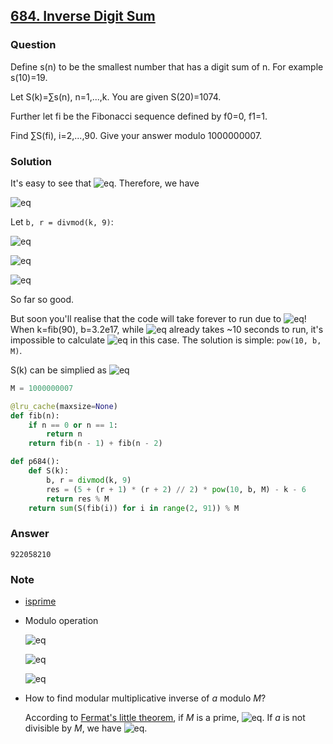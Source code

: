 ## **[684. Inverse Digit Sum](https://projecteuler.net/problem=684)**

### Question
Define s(n) to be the smallest number that has a digit sum of n. For example s(10)=19.

Let S(k)=∑s(n), n=1,...,k. You are given S(20)=1074.

Further let fi be the Fibonacci sequence defined by f0=0, f1=1.

Find ∑S(fi), i=2,...,90. Give your answer modulo 1000000007.


### Solution

It's easy to see that ![eq](https://latex.codecogs.com/gif.latex?s(n)=9+10{\cdot}s(n-9)=10^{n//9}\cdot(n%9+1)-1). Therefore, we have

![eq](https://latex.codecogs.com/gif.latex?S(k)=\sum_{n=1}^ks(n)=\sum_{n=1}^k10^{n//9}\cdot(n%9)+\sum_{n=1}^k10^{n//9}-k)

Let `b, r = divmod(k, 9)`: 

![eq](https://latex.codecogs.com/gif.latex?\sum_{n=1}^k10^{n//9}=-1+9\cdot\sum_{j=0}^{b-1}10^j+(r+1){\cdot}10^b)

![eq](https://latex.codecogs.com/gif.latex?\sum_{n=1}^k10^{n//9}\cdot(n%9)=36\cdot\sum_{j=0}^{b-1}10^j+\frac{r\cdot(r+1)}{2}10^b)

![eq](https://latex.codecogs.com/gif.latex?t:=\sum_{j=0}^{b-1}10^j=\frac{10^b-1}{9})

So far so good. 

But soon you'll realise that the code will take forever to run due to ![eq](https://latex.codecogs.com/gif.latex?10^b)! 
When k=fib(90), b=3.2e17, while ![eq](https://latex.codecogs.com/gif.latex?10^{1e7}) already takes ~10 seconds to run, it's impossible to calculate ![eq](https://latex.codecogs.com/gif.latex?10^b) in this case. The solution is simple: `pow(10, b, M)`. 

S(k) can be simplied as ![eq](https://latex.codecogs.com/gif.latex?S(k)=(5+\frac{(r+1)(r+2)}{2}){\cdot}10^b-6-k) 


```python
M = 1000000007

@lru_cache(maxsize=None)
def fib(n):
    if n == 0 or n == 1:
        return n
    return fib(n - 1) + fib(n - 2)

def p684():
    def S(k):
        b, r = divmod(k, 9)
        res = (5 + (r + 1) * (r + 2) // 2) * pow(10, b, M) - k - 6
        return res % M
    return sum(S(fib(i)) for i in range(2, 91)) % M
```

### Answer 
`922058210`

### Note
- [isprime](./7.%2010001st%20prime.md)
- Modulo operation

    ![eq](https://latex.codecogs.com/gif.latex?(a+b)%M=[(a%M)+(b%M)]%M)

    ![eq](https://latex.codecogs.com/gif.latex?(a{\cdot}b)%M=[(a%M)\cdot(b%M)]%M)

    ![eq](https://latex.codecogs.com/gif.latex?\frac{a}{b}%M=[(a%M)(b^{-1}%M)]%M,\text{gcd}(b,M)=1)

- How to find modular multiplicative inverse of *a* modulo *M*?

    According to [Fermat's little theorem](https://en.wikipedia.org/wiki/Fermat%27s_little_theorem), if *M* is a prime, ![eq](https://latex.codecogs.com/gif.latex?a^M\equiv{a}(\text{mod}M)). If *a* is not divisible by *M*, we have ![eq](https://latex.codecogs.com/gif.latex?a{\cdot}a^{M-2}\equiv1(\text{mod}M)).
